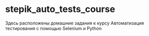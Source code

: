 # stepik_auto_tests_course
Здесь расположены домашние задания к курсу Автоматизация тестирования с помощью Selenium и Python

